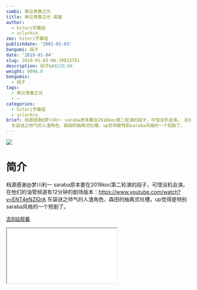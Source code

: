 ```yaml
---
combi: 再见青春之光
title: 再见青春之光 英雄
author:
  - hitori字幕组
  - sclarkca_
zmz: hitori字幕组
publishdate: '2001-01-03'
bangumi: 段子
date: '2019-01-04'
slug: 2019-01-03-NA-39833761
description: 段子&#8226;NA
weight: 9896.0
bangumis:
  - 段子
tags:
  - 再见青春之光
  - ~
categories:
  - hitori字幕组
  - sclarkca_
brief: 档源感谢@梦川利一 saraba原本要在2018koc第二轮演的段子，可惜没机会演。 在他们的油管频道有12分钟的剧场版本：https://www.youtube.com/watch?v=ENT4eNZlGrA
  东袋谜之帅气的人渣角色、森田的抽离式吐槽，up觉得是特别saraba风格的一个短剧了。
---
```

![](https://i.imgur.com/9xka5pU.jpg)
# 简介  
档源感谢@梦川利一
saraba原本要在2018koc第二轮演的段子，可惜没机会演。
在他们的油管频道有12分钟的剧场版本：https://www.youtube.com/watch?v=ENT4eNZlGrA
东袋谜之帅气的人渣角色、森田的抽离式吐槽，up觉得是特别saraba风格的一个短剧了。  

[去B站观看](https://www.bilibili.com/video/av39833761/)
<div class ="resp-container"><iframe class="testiframe" src="//player.bilibili.com/player.html?aid=39833761"", scrolling="no", allowfullscreen="true" > </iframe></div> 

